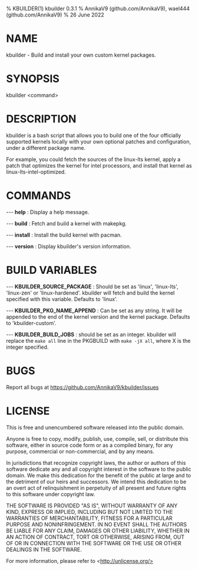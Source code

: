 % KBUILDER(1) kbuilder 0.3.1
% AnnikaV9 (github.com/AnnikaV9), wael444 (github.com/AnnikaV9)
% 26 June 2022

# NAME
kbuilder - Build and install your own custom kernel packages.

# SYNOPSIS
kbuilder \<command>

# DESCRIPTION
kbuilder is a bash script that allows you to build one of the four officially supported kernels locally with your own optional patches and configuration, under a different package name.

For example, you could fetch the sources of the linux-lts kernel, apply a patch that optimizes the kernel for intel processors, and install that kernel as linux-lts-intel-optimized.

# COMMANDS
\-\-\- **help**
:   Display a help message.

\-\-\- **build**
:   Fetch and build a kernel with makepkg.

\-\-\- **install**
:   Install the build kernel with pacman.

\-\-\- **version**
:   Display kbuilder's version information.

# BUILD VARIABLES
\-\-\- **KBUILDER_SOURCE_PACKAGE**
:   Should be set as 'linux', 'linux-lts', 'linux-zen' or 'linux-hardened'. kbuilder will fetch and build the kernel specified with this variable. Defaults to 'linux'. 

\-\-\- **KBUILDER_PKG_NAME_APPEND**
:   Can be set as any string. It will be appended to the end of the kernel version and the kernel package. Defaults to 'kbuilder-custom'.

\-\-\- **KBUILDER_BUILD_JOBS**
: should be set as an integer. kbuilder will replace the `make all` line in the PKGBUILD with `make -jX all`, where X is the integer specified.

# BUGS
Report all bugs at https://github.com/AnnikaV9/kbuilder/issues

# LICENSE
This is free and unencumbered software released into the public domain.

Anyone is free to copy, modify, publish, use, compile, sell, or
distribute this software, either in source code form or as a compiled
binary, for any purpose, commercial or non-commercial, and by any
means.

In jurisdictions that recognize copyright laws, the author or authors
of this software dedicate any and all copyright interest in the
software to the public domain. We make this dedication for the benefit
of the public at large and to the detriment of our heirs and
successors. We intend this dedication to be an overt act of
relinquishment in perpetuity of all present and future rights to this
software under copyright law.

THE SOFTWARE IS PROVIDED "AS IS", WITHOUT WARRANTY OF ANY KIND,
EXPRESS OR IMPLIED, INCLUDING BUT NOT LIMITED TO THE WARRANTIES OF
MERCHANTABILITY, FITNESS FOR A PARTICULAR PURPOSE AND NONINFRINGEMENT.
IN NO EVENT SHALL THE AUTHORS BE LIABLE FOR ANY CLAIM, DAMAGES OR
OTHER LIABILITY, WHETHER IN AN ACTION OF CONTRACT, TORT OR OTHERWISE,
ARISING FROM, OUT OF OR IN CONNECTION WITH THE SOFTWARE OR THE USE OR
OTHER DEALINGS IN THE SOFTWARE.

For more information, please refer to \<http://unlicense.org/>
